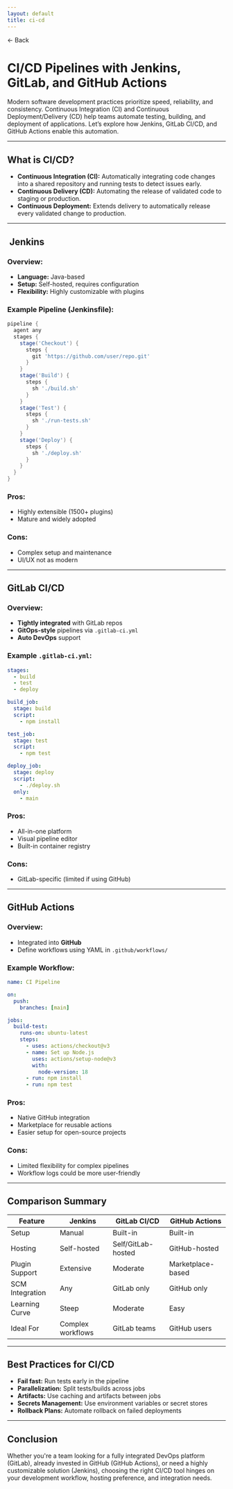 ```yaml
---
layout: default
title: ci-cd 
---
```


<a href="https://anish7600.github.io/technical-writeups" style="text-decoration: none;">← Back</a>


# CI/CD Pipelines with Jenkins, GitLab, and GitHub Actions

Modern software development practices prioritize speed, reliability, and consistency. Continuous Integration (CI) and Continuous Deployment/Delivery (CD) help teams automate testing, building, and deployment of applications. Let’s explore how Jenkins, GitLab CI/CD, and GitHub Actions enable this automation.

---

##  What is CI/CD?

* **Continuous Integration (CI):** Automatically integrating code changes into a shared repository and running tests to detect issues early.
* **Continuous Delivery (CD):** Automating the release of validated code to staging or production.
* **Continuous Deployment:** Extends delivery to automatically release every validated change to production.

---

## ️ Jenkins

### Overview:

* **Language:** Java-based
* **Setup:** Self-hosted, requires configuration
* **Flexibility:** Highly customizable with plugins

### Example Pipeline (Jenkinsfile):

```groovy
pipeline {
  agent any
  stages {
    stage('Checkout') {
      steps {
        git 'https://github.com/user/repo.git'
      }
    }
    stage('Build') {
      steps {
        sh './build.sh'
      }
    }
    stage('Test') {
      steps {
        sh './run-tests.sh'
      }
    }
    stage('Deploy') {
      steps {
        sh './deploy.sh'
      }
    }
  }
}
```

### Pros:

* Highly extensible (1500+ plugins)
* Mature and widely adopted

### Cons:

* Complex setup and maintenance
* UI/UX not as modern

---

##  GitLab CI/CD

### Overview:

* **Tightly integrated** with GitLab repos
* **GitOps-style** pipelines via `.gitlab-ci.yml`
* **Auto DevOps** support

### Example `.gitlab-ci.yml`:

```yaml
stages:
  - build
  - test
  - deploy

build_job:
  stage: build
  script:
    - npm install

test_job:
  stage: test
  script:
    - npm test

deploy_job:
  stage: deploy
  script:
    - ./deploy.sh
  only:
    - main
```

### Pros:

* All-in-one platform
* Visual pipeline editor
* Built-in container registry

### Cons:

* GitLab-specific (limited if using GitHub)

---

##  GitHub Actions

### Overview:

* Integrated into **GitHub**
* Define workflows using YAML in `.github/workflows/`

### Example Workflow:

```yaml
name: CI Pipeline

on:
  push:
    branches: [main]

jobs:
  build-test:
    runs-on: ubuntu-latest
    steps:
      - uses: actions/checkout@v3
      - name: Set up Node.js
        uses: actions/setup-node@v3
        with:
          node-version: 18
      - run: npm install
      - run: npm test
```

### Pros:

* Native GitHub integration
* Marketplace for reusable actions
* Easier setup for open-source projects

### Cons:

* Limited flexibility for complex pipelines
* Workflow logs could be more user-friendly

---

##  Comparison Summary

| Feature         | Jenkins           | GitLab CI/CD       | GitHub Actions    |
| --------------- | ----------------- | ------------------ | ----------------- |
| Setup           | Manual            | Built-in           | Built-in          |
| Hosting         | Self-hosted       | Self/GitLab-hosted | GitHub-hosted     |
| Plugin Support  | Extensive         | Moderate           | Marketplace-based |
| SCM Integration | Any               | GitLab only        | GitHub only       |
| Learning Curve  | Steep             | Moderate           | Easy              |
| Ideal For       | Complex workflows | GitLab teams       | GitHub users      |

---

##  Best Practices for CI/CD

* **Fail fast:** Run tests early in the pipeline
* **Parallelization:** Split tests/builds across jobs
* **Artifacts:** Use caching and artifacts between jobs
* **Secrets Management:** Use environment variables or secret stores
* **Rollback Plans:** Automate rollback on failed deployments

---

##  Conclusion

Whether you're a team looking for a fully integrated DevOps platform (GitLab), already invested in GitHub (GitHub Actions), or need a highly customizable solution (Jenkins), choosing the right CI/CD tool hinges on your development workflow, hosting preference, and integration needs.
